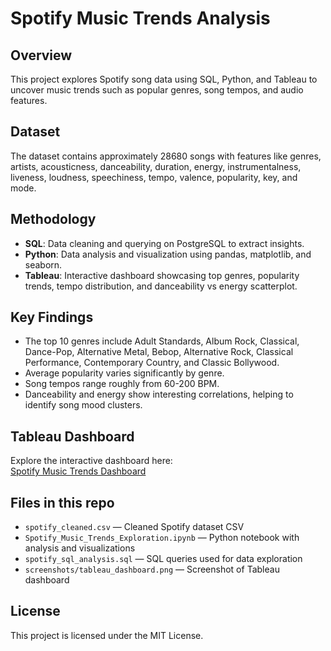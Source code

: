 # Spotify Music Trends Analysis

## Overview
This project explores Spotify song data using SQL, Python, and Tableau to uncover music trends such as popular genres, song tempos, and audio features.

## Dataset
The dataset contains approximately 28680 songs with features like genres, artists, acousticness, danceability, duration, energy, instrumentalness, liveness, loudness, speechiness, tempo, valence, popularity, key, and mode.

## Methodology
- **SQL**: Data cleaning and querying on PostgreSQL to extract insights.
- **Python**: Data analysis and visualization using pandas, matplotlib, and seaborn.
- **Tableau**: Interactive dashboard showcasing top genres, popularity trends, tempo distribution, and danceability vs energy scatterplot.

## Key Findings
- The top 10 genres include Adult Standards, Album Rock, Classical, Dance-Pop, Alternative Metal, Bebop, Alternative Rock, Classical Performance, Contemporary Country, and Classic Bollywood.
- Average popularity varies significantly by genre.
- Song tempos range roughly from 60-200 BPM.
- Danceability and energy show interesting correlations, helping to identify song mood clusters.

## Tableau Dashboard
Explore the interactive dashboard here:  
[Spotify Music Trends Dashboard](https://public.tableau.com/views/SpotifyMusicTrends_17484597774800/SpotifyMusicTrends?:language=en-US&:sid=&:redirect=auth&:display_count=n&:origin=viz_share_link)

## Files in this repo
- `spotify_cleaned.csv` — Cleaned Spotify dataset CSV
- `Spotify_Music_Trends_Exploration.ipynb` — Python notebook with analysis and visualizations
- `spotify_sql_analysis.sql` — SQL queries used for data exploration
- `screenshots/tableau_dashboard.png` — Screenshot of Tableau dashboard

## License
This project is licensed under the MIT License.
